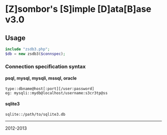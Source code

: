 # [Z]sombor's [S]imple [D]ata[B]ase        v3.0
        
## Usage

```php
include "zsdb3.php";
$db = new zsdb3($connspec);
```

### Connection specification syntax

#### psql, mysql, mysqli, mssql, oracle

	type::dbname@host[:port][/user:password]
	eg: mysqli::mydb@localhost/username:s3cr3tp@ss

#### sqlite3

	sqlite::/path/to/sqlite3.db

---
2012-2013
